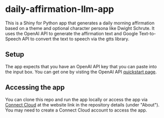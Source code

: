 # daily-affirmation-llm-app

This is a Shiny for Python app that generates a daily morning affirmation based on a theme and optional character persona like Dwight Schrute. It uses the OpenAI API to generate the affirmation text and Google Text-to-Speech API to convert the text to speech via the gtts library.

## Setup

The app expects that you have an OpenAI API key that you can paste into the input box. You can get one by visting the OpenAI API [quickstart page](https://platform.openai.com/docs/quickstart/).

## Accessing the app

You can clone this repo and run the app locally or access the app via [Connect Cloud](https://connect.posit.cloud/) at the website link in the repository details (under "About"). You may need to create a Connect Cloud account to access the app.
